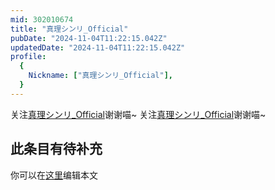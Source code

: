 ```yaml
---
mid: 302010674
title: "真理シンリ_Official"
pubDate: "2024-11-04T11:22:15.042Z"
updatedDate: "2024-11-04T11:22:15.042Z"
profile:
  {
    Nickname: ["真理シンリ_Official"],
  }
---
```


关注[真理シンリ_Official](https://space.bilibili.com/302010674)谢谢喵~ 关注[真理シンリ_Official](https://space.bilibili.com/302010674)谢谢喵~

## 此条目有待补充
你可以在[这里](https://github.com/Yuhanawa/VTuber.ICU-Content/edit/master/v/真理シンリ_Official/index.md)编辑本文
